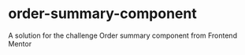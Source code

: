 # order-summary-component
A solution for the challenge Order summary component from Frontend Mentor
